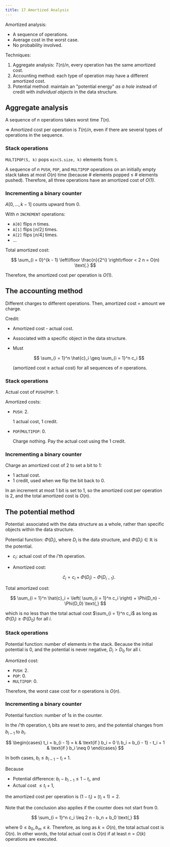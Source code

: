 ```yaml
---
title: 17 Amortized Analysis
---
```


Amortized analysis:

* A sequence of operations.
* Average cost in the worst case.
* No probability involved.

Techniques:

1. Aggregate analysis: $T(n) / n$, every operation has the same amortized cost.
2. Accounting method: each type of operation may have a different amortized cost.
3. Potential method: maintain an "potential energy" *as a hole* instead of credit with *individual objects* in the data structure.

## Aggregate analysis

A sequence of $n$ operations takes worst time $T(n)$.

$\Rightarrow$ Amortized cost per operation is $T(n) / n$, even if there are several types of operations in the sequence.

### Stack operations

`MULTIPOP(S, k)` pops `min(S.size, k)` elements from `S`.

A sequence of $n$ `PUSH`, `POP`, and `MULTIPOP` operations on an initially empty stack takes at most $O(n)$ time (because # elements popped $\leq$ # elements pushed). Therefore, all three operations have an amortized cost of $O(1)$.

### Incrementing a binary counter

$A[0, \ldots, k - 1]$ counts upward from 0.

With $n$ `INCREMENT` operations:

* `A[0]` flips $n$ times.
* `A[1]` flips $\lfloor n / 2 \rfloor$ times.
* `A[2]` flips $\lfloor n / 4 \rfloor$ times.
* ...

Total amortized cost:

$$
\sum_{i = 0}^{k - 1} \left\lfloor \frac{n}{2^i} \right\rfloor < 2 n = O(n) \text{.}
$$

Therefore, the amortized cost per operation is $O(1)$.

## The accounting method

Different charges to different operations. Then, amortized cost = amount we charge.

Credit:

* Amortized cost - actual cost.
* Associated with a specific object in the data structure.
* Must

  $$
  \sum_{i = 1}^n \hat{c}_i \geq \sum_{i = 1}^n c_i
  $$

  (amortized cost $\geq$ actual cost) for all sequences of $n$ operations.

### Stack operations

Actual cost of `PUSH`/`POP`: 1.

Amortized costs:

* `PUSH`: 2.

  1 actual cost, 1 credit.
* `POP`/`MULTIPOP`: 0.

  Charge nothing. Pay the actual cost using the 1 credit.

### Incrementing a binary counter

Charge an amortized cost of 2 to set a bit to 1:

* 1 actual cost.
* 1 credit, used when we flip the bit back to 0.

In an increment at most 1 bit is set to 1, so the amortized cost per operation is 2, and the total amortized cost is $O(n)$.

## The potential method

Potential: associated with the data structure as a whole, rather than specific objects within the data structure.

Potential function: $\Phi(D_i)$, where $D_i$ is the data structure, and $\Phi(D_i) \in \mathbb{R}$ is the potential.

* $c_i$: actual cost of the $i$'th operation.
* Amortized cost:

  $$
  \hat{c}_i = c_i + \Phi(D_i) - \Phi(D_{i - 1}) \text{.}
  $$

Total amortized cost:

$$
\sum_{i = 1}^n \hat{c}_i = \left( \sum_{i = 1}^n c_i \right) + \Phi(D_n) - \Phi(D_0) \text{,}
$$

which is no less than the total actual cost $\sum_{i = 1}^n c_i$ as long as $\Phi(D_i) \geq \Phi(D_0)$ for all $i$.

### Stack operations

Potential function: number of elements in the stack. Because the initial potential is 0, and the potential is never negative, $D_i > D_0$ for all $i$.

Amortized cost:

* `PUSH`: 2.
* `POP`: 0.
* `MULTIPOP`: 0.

Therefore, the worst case cost for $n$ operations is $O(n)$.

### Incrementing a binary counter

Potential function: number of 1s in the counter.

In the $i$'th operation, $t_i$ bits are reset to zero, and the potential changes from $b_{i - 1}$ to $b_i$.

$$
\begin{cases}
    t_i = b_{i - 1} = k & \text{if } b_i = 0 \\
    b_i = b_{i - 1} - t_i + 1 & \text{if } b_i \neq 0
\end{cases}
$$

In both cases, $b_i \leq b_{i - 1} - t_i + 1$.

Because

* Potential difference: $b_i - b_{i - 1} \leq 1 - t_i$, and
* Actual cost $\leq t_i + 1$,

the amortized cost per operation is $(1 - t_i) + (t_i + 1) = 2$.

Note that the conclusion also applies if the counter does not start from 0.

$$
\sum_{i = 1}^n c_i \leq 2 n - b_n + b_0 \text{,}
$$

where $0 \leq b_0, b_m \leq k$. Therefore, as long as $k = O(n)$, the total actual cost is $O(n)$. In other words, the total actual cost is $O(n)$ if at least $n = \Omega(k)$ operations are executed.
